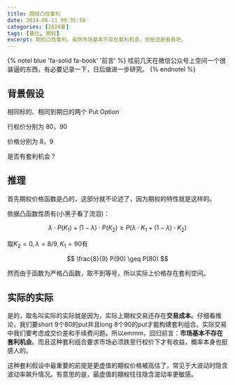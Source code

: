 ```yaml
---
title: 期权凸性套利
date: 2024-06-11 00:35:50
categories: [2024夏]
tags: [量化, 期权]
excerpt: 期权凸性套利，虽然市场基本不存在套利机会，但是还是看看吧。
---
```


{% notel blue 'fa-solid fa-book' '前言' %}
哇前几天在微信公众号上空间一个很装逼的东西，有必要记录一下，日后做进一步研究。
{% endnotel %}

## 背景假设

相同标的、相同到期日的两个 Put Option

行权价分别为 80，90

价格分别为 8，9

是否有套利机会？

## 推理

首先期权价格函数是凸的，这部分就不论述了，因为期权的特性就是这样的。

依据凸函数性质有(小黑子看了流泪)：

$$ \lambda \cdot P(K_1)+(1-\lambda)\cdot P(K_2) \geq P(\lambda \cdot K_1 + (1-\lambda)\cdot K_2) $$

取$K_2=0, \lambda=8/9, K_1=90$有

$$ \frac{8}{9}  P(90) \geq P(80) $$

然而由于函数为严格凸函数，取不到等号，所以实际上价格存在套利空间。

## 实际的实际

是的，取名叫实际的实际就是因为，实际上期权交易还存在**交易成本**。仔细看推论，我们要short 9个80的put并且long 8个90的put才能构建套利组合。实际交易中我们要考虑成交价差和手续费问题。所以emmm，回归前言：**市场基本不存在套利机会**。而且这种套利组合要求市场必须跌至行权价下才有收益，概率本身也挺感人的。

这种套利假设中最重要的前提是更虚值的期权价格被高估了，常见于大波动时隐含波动率飙升情况。有意思的是，最虚值的期权往往隐含波动率更敏感。
